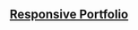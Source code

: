<div align="center">
<h2><a href="https://country-app-by-rasel.netlify.app/"> Responsive Portfolio </a></h2>
</div>
